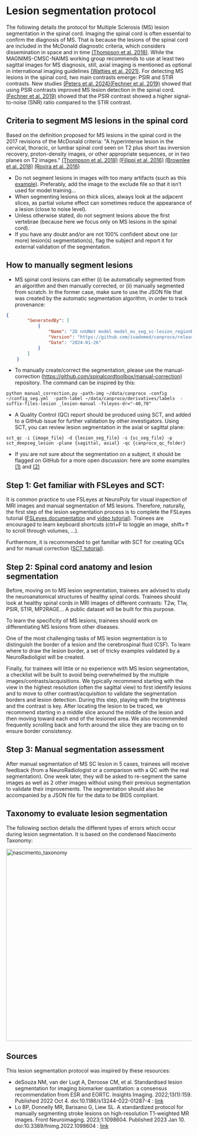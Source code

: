 # Lesion segmentation protocol

The following details the protocol for Multiple Sclerosis (MS) lesion segmentation in the spinal cord.
Imaging the spinal cord is often essential to confirm the diagnosis of MS. That is because the lesions of the spinal cord are included in the McDonald diagnostic criteria, which considers dissemination in space and in time [(Thompson et al. 2018)](https://pubmed.ncbi.nlm.nih.gov/29275977/). While the MAGNIMS-CMSC-NAIMS working group recommends to use at least two sagittal images for MS diagnosis, still, axial imaging is mentioned as optional in international imaging guidelines [(Wattjes et al. 2021)](https://pubmed.ncbi.nlm.nih.gov/34139157/).
For detecting MS lesions in the spinal cord, two main contrasts emerge: PSIR and STIR contrasts. New studies [(Peters et al. 2024)](https://pubmed.ncbi.nlm.nih.gov/38289376/)[(Fechner et al. 2019)](https://pubmed.ncbi.nlm.nih.gov/30679225/) showed that using PSIR contrasts improved MS lesion detection in the spinal cord. [(Fechner et al. 2019)](https://pubmed.ncbi.nlm.nih.gov/30679225/) showed that the PSIR contrast showed a higher signal-to-noise (SNR) ratio compared to the STIR contrast. 

## Criteria to segment MS lesions in the spinal cord
Based on the definition proposed for MS lesions in the spinal cord in the 2017 revisions of the McDonald criteria:
"A hyperintense lesion in the cervical, thoracic, or lumbar spinal cord seen on T2 plus short tau inversion recovery, proton-density images, or other appropriate sequences, or in two planes on T2 images."  [(Thompson et al. 2018)](https://pubmed.ncbi.nlm.nih.gov/29275977/) [(Filippi et al. 2016)](https://pubmed.ncbi.nlm.nih.gov/26822746/) [(Brownlee et al. 2018)](https://pubmed.ncbi.nlm.nih.gov/27889190/) [(Rovira et al. 2016)](https://pubmed.ncbi.nlm.nih.gov/26149978/) 

- Do not segment lesions in images with too many artifacts (such as this [example](https://github.com/ivadomed/canproco/issues/53#issue-1938136790)). Preferably, add the image to the exclude file so that it isn’t used for model training…
- When segmenting lesions on thick slices, always look at the adjacent slices, as partial volume effect can sometimes reduce the appearance of a lesion (close to noise level).
- Unless otherwise stated, do not segment lesions above the first vertebrae (because here we focus only on MS lesions in the spinal cord). 
- If you have any doubt and/or are not 100% confident about one (or more) lesion(s) segmentation(s), flag the subject and report it for external validation of the segmentation.

## How to manually segment lesions

- MS spinal cord lesions can either (i) be automatically segmented from an algorithm and then manually corrected, or (ii) manually segmented from scratch. In the former case, make sure to use the JSON file that was created by the automatic segmentation algorithm, in order to track provenance:

```json
{
        "GeneratedBy": [
            {
                "Name": "2D nnUNet model model_ms_seg_sc-lesion_regionBased.zip",
                "Version": "https://github.com/ivadomed/canproco/releases/tag/r20240125",
                "Date": "2024-01-26"
            }
        ]
    }
```

- To manually create/correct the segmentation, please use the manual-correction (https://github.com/spinalcordtoolbox/manual-correction) repository. The command can be inspired by this: 

```console
python manual_correction.py -path-img ~/data/canproco -config ~/config_seg.yml  -path-label ~/data/canproco/derivatives/labels  -suffix-files-lesion _lesion-manual -fsleyes-dr="-40,70"
``` 

- A Quality Control (QC) report should be produced using SCT, and added to a GitHub issue for further validation by other investigators. Using SCT, you can review lesion segmentation in the axial or sagittal plane:

```console
sct_qc -i {image_file} -d {lesion_seg_file} -s {sc_seg_file} -p sct_deepseg_lesion -plane {sagittal, axial} -qc {canproco_qc_folder}
```  

- If you are not sure about the segmentation on a subject, it should be flagged on GitHub for a more open discussion: here are some examples [(1)](https://github.com/ivadomed/ms-lesion-agnostic/issues/4#issuecomment-1947326493) and [(2)](https://github.com/ivadomed/ms-lesion-agnostic/issues/4#issuecomment-1947338624)

## Step 1: Get familiar with FSLeyes and SCT:
It is common practice to use FSLeyes at NeuroPoly for visual inspection of MRI images and manual segmentation of MS lesions. Therefore, naturally, the first step of the lesion segmentation process is to complete the FSLeyes tutorial ([FSLeyes documentation](https://open.win.ox.ac.uk/pages/fsl/fsleyes/fsleyes/userdoc/) and [video tutorial](https://www.youtube.com/playlist?list=PLIQIswOrUH69qFMNg8KYkEGkvCNEwlnfT)). Trainees are encouraged to learn keyboard shortcuts (ctrl+F to toggle an image, shift+↑ to scroll through volumes, ...).

Furthermore, it is recommended to get familiar with SCT for creating QCs and for manual correction ([SCT tutorial](https://spinalcordtoolbox.com/user_section/tutorials.html)). 

## Step 2: Spinal cord anatomy and lesion segmentation
Before, moving on to MS lesion segmentation, trainees are advised to study the neuroanatomical structures of healthy spinal cords. Trainees should look at healthy spinal cords in MRI images of different contrasts: T2w, T1w, PSIR, STIR, MP2RAGE... A public dataset will be built for this purpose.

To learn the specificity of MS lesions, trainees should work on differentiating MS lesions from other diseases. 

One of the most challenging tasks of MS lesion segmentation is to distinguish the border of a lesion and the cerebrospinal fluid (CSF). To learn where to draw the lesion border, a set of tricky examples validated by a NeuroRadioligist will be created. 

Finally, for trainees will little or no experience with MS lesion segmentation, a checklist will be built to avoid being overwhelmed by the multiple images/contrasts/acquisitions. We typically recommend starting with the view in the highest resolution (often the sagittal view) to first identify lesions and to move to other contrast/acquisition to validate the segmentation borders and lesion detection. During this step, playing with the brightness and the contrast is key. After locating the lesion to be traced, we recommend starting in a middle slice around the middle of the lesion and then moving toward each end of the lesioned area. We also recommended frequently scrolling back and forth around the slice they are tracing on to ensure border consistency.

## Step 3: Manual segmentation assessment
After manual segmentation of MS SC lesion in 5 cases, trainees will receive feedback (from a NeuroRadiologist or a comparison with a QC with the real segmentation). One week later, they will be asked to re-segment the same images as well as 2 other images without using their previous segmentation to validate their improvements. The segmentation should also be accompanied by a JSON file for the data to be BIDS compliant. 

## Taxonomy to evaluate lesion segmentation
The following section details the different types of errors which occur during lesion segmentation. It is based on the condensed Nascimento Taxonomy:

<img width="522" alt="nascimento_taxonomy" src="https://github.com/ivadomed/canproco/assets/67429280/36d9e45e-4a36-40f0-a4f5-e5f3ea3f06a0">

## Sources
This lesion segmentation protocol was inspired by these resources: 
- deSouza NM, van der Lugt A, Deroose CM, et al. Standardised lesion segmentation for imaging biomarker quantitation: a consensus recommendation from ESR and EORTC. Insights Imaging. 2022;13(1):159. Published 2022 Oct 4. doi:10.1186/s13244-022-01287-4 : [link](https://pubmed.ncbi.nlm.nih.gov/36194301/)
- Lo BP, Donnelly MR, Barisano G, Liew SL. A standardized protocol for manually segmenting stroke lesions on high-resolution T1-weighted MR images. Front Neuroimaging. 2023;1:1098604. Published 2023 Jan 10. doi:10.3389/fnimg.2022.1098604 : [link](https://pubmed.ncbi.nlm.nih.gov/37555152/)

